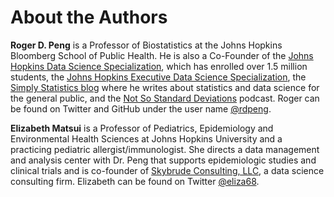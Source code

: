 # About the Authors

**Roger D. Peng** is a Professor of Biostatistics at the
Johns Hopkins Bloomberg School of Public Health. He is also a
Co-Founder of the [Johns Hopkins Data Science
Specialization](http://www.coursera.org/specialization/jhudatascience/1),
which has enrolled over 1.5 million students, the [Johns Hopkins
Executive Data Science
Specialization](https://www.coursera.org/specializations/executive-data-science),
the [Simply Statistics blog](http://simplystatistics.org/) where he
writes about statistics and data science for the general public, and
the [Not So Standard Deviations](https://soundcloud.com/nssd-podcast)
podcast. Roger can be found on Twitter and GitHub under the user name
[@rdpeng](https://twitter.com/rdpeng).

**Elizabeth Matsui** is a Professor of Pediatrics, Epidemiology and
  Environmental Health Sciences at Johns Hopkins University and a
  practicing pediatric allergist/immunologist.  She directs a data
  management and analysis center with Dr. Peng that supports
  epidemiologic studies and clinical trials and is co-founder of
  [Skybrude Consulting, LLC](http://skybrudeconsulting.com), a data
  science consulting firm. Elizabeth can be found on Twitter
  [@eliza68](https://twitter.com/eliza68).
